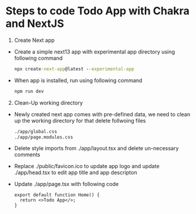 # Steps to code Todo App with Chakra and NextJS

1. Create Next app

- Create a simple next13 app with experimental app directory using following command

  ```cmd
  npx create-next-app@latest --experimental-app
  ```

- When app is installed, run using following command

  ```cmd
  npm run dev
  ```

2. Clean-Up working directory

- Newly created next app comes with pre-defined data, we need to clean up the working directory for that delete follwoing files
  ```cmd
  ./app/global.css
  ./app/page.modules.css
  ```
- Delete style imports from ./app/layout.tsx and delete un-necessary comments
- Replace ./public/favicon.ico to update app logo and update ./app/head.tsx to edit app title and app descripton

- Update ./app/page.tsx with following code

  ```tsx
  export default function Home() {
    return <>Todo App</>;
  }
  ```
